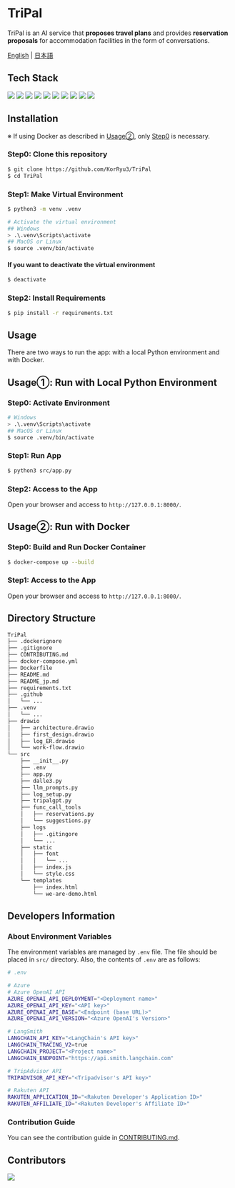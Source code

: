 # TriPal
TriPal is an AI service that **proposes travel plans** and provides **reservation proposals** for accommodation facilities in the form of conversations.

[English](./README.md) | [日本語](./README_jp.md)

## Tech Stack
<!-- シールド一覧 -->
<!-- https://shields.io/badges -->
<!-- https://simpleicons.org/ -->
<p style="display: inline">
    <!-- フロントエンド -->
    <img src="https://img.shields.io/badge/-HTML5-E34F26.svg?logo=html5&logoColor=white&style=for-the-badge">
    <img src="https://img.shields.io/badge/-CSS3-1572B6.svg?logo=css3&logoColor=white&style=for-the-badge">
    <img src="https://img.shields.io/badge/-JavaScript-F7DF1E.svg?logo=javascript&logoColor=black&style=for-the-badge">
    <img src="https://img.shields.io/badge/-Jinja2-B41717.svg?logo=jinja&logoColor=white&style=for-the-badge">
    <!-- バックエンド -->
    <img src="https://img.shields.io/badge/-Python-F2C63C.svg?logo=python&style=for-the-badge">
    <img src="https://img.shields.io/badge/-FastAPI-009688.svg?logo=fastapi&logoColor=0d0d0d&style=for-the-badge">
    <img src="https://img.shields.io/badge/-LangChain-000000.svg?logo=langchain&logoColor=white&style=for-the-badge">
    <!-- インフラ -->
    <img src="https://img.shields.io/badge/-Docker-1488C6.svg?logo=docker&style=for-the-badge">
    <img src="https://img.shields.io/badge/-github_actions-F9F9F9.svg?logo=github-actions&style=for-the-badge">
    <img src="https://img.shields.io/badge/-azure-0078D4.svg?logo=Microsoft-Azure&style=for-the-badge">
</p>

## Installation
※ If using Docker as described in [Usage②](#usage-run-with-docker), only [Step0](#step0-clone-this-repository) is necessary.
### Step0: Clone this repository
```bash
$ git clone https://github.com/KorRyu3/TriPal
$ cd TriPal
```

### Step1: Make Virtual Environment
```bash
$ python3 -m venv .venv

# Activate the virtual environment
## Windows
> .\.venv\Scripts\activate
## MacOS or Linux
$ source .venv/bin/activate
```

#### If you want to deactivate the virtual environment
```bash
$ deactivate
```

### Step2: Install Requirements
```bash
$ pip install -r requirements.txt
```

## Usage
There are two ways to run the app: with a local Python environment and with Docker.

## Usage①: Run with Local Python Environment
### Step0: Activate Environment
```bash
# Windows
> .\.venv\Scripts\activate
## MacOS or Linux
$ source .venv/bin/activate
```

### Step1: Run App
```bash
$ python3 src/app.py
```

### Step2: Access to the App
Open your browser and access to `http://127.0.0.1:8000/`.


## Usage②: Run with Docker
### Step0: Build and Run Docker Container
```bash
$ docker-compose up --build
```

### Step1: Access to the App
Open your browser and access to `http://127.0.0.1:8000/`.

## Directory Structure
```bash
TriPal
├── .dockerignore
├── .gitignore
├── CONTRIBUTING.md
├── docker-compose.yml
├── Dockerfile
├── README.md
├── README_jp.md
├── requirements.txt
├── .github
│   └── ...
├── .venv
│   └── ...
├── drawio
│   ├── architecture.drawio
│   ├── first_design.drawio
│   ├── log_ER.drawio
│   └── work-flow.drawio
└── src
    ├── __init__.py
    ├── .env
    ├── app.py
    ├── dalle3.py
    ├── llm_prompts.py
    ├── log_setup.py
    ├── tripalgpt.py
    ├── func_call_tools
    │   ├── reservations.py
    │   └── suggestions.py
    ├── logs
    │   ├── .gitingore
    │   └── ...
    ├── static
    │   ├── font
    │   │   └── ...
    │   ├── index.js
    │   └── style.css
    └── templates
        ├── index.html
        └── we-are-demo.html
```

## Developers Information

### About Environment Variables
The environment variables are managed by `.env` file.
The file should be placed in `src/` directory.
Also, the contents of `.env` are as follows:
```bash
# .env

# Azure
# Azure OpenAI API
AZURE_OPENAI_API_DEPLOYMENT="<Deployment name>"
AZURE_OPENAI_API_KEY="<API key>"
AZURE_OPENAI_API_BASE="<Endpoint (base URL)>"
AZURE_OPENAI_API_VERSION="<Azure OpenAI's Version>"

# LangSmith
LANGCHAIN_API_KEY="<LangChain's API key>"
LANGCHAIN_TRACING_V2=true
LANGCHAIN_PROJECT="<Project name>"
LANGCHAIN_ENDPOINT="https://api.smith.langchain.com"

# TripAdvisor API
TRIPADVISOR_API_KEY="<Tripadvisor's API key>"

# Rakuten API
RAKUTEN_APPLICATION_ID="<Rakuten Developer's Application ID>"
RAKUTEN_AFFILIATE_ID="<Rakuten Developer's Affiliate ID>"
```

### Contribution Guide
You can see the contribution guide in [CONTRIBUTING.md](./CONTRIBUTING.md).

## Contributors
<!-- generateの仕方は https://contrib.rocks/preview を参照 -->
<a href="https://github.com/KorRyu3/TriPal/graphs/contributors">
  <img src="https://contrib.rocks/image?repo=KorRyu3/TriPal" />
</a>
